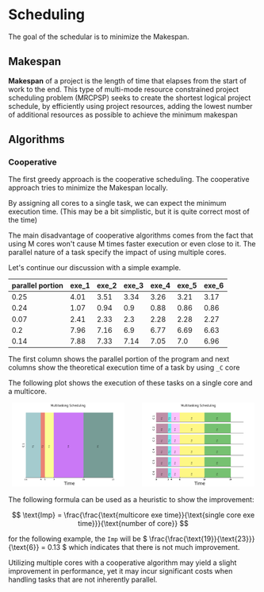 # Scheduling

The goal of the schedular is to minimize the Makespan.

## Makespan

**Makespan** of a project is the length of time that elapses from the start of work to the end. This type of multi-mode
resource constrained project scheduling problem (MRCPSP) seeks to create the shortest logical project schedule, by
efficiently using project resources, adding the lowest number of additional resources as possible to achieve the minimum
makespan

## Algorithms

### Cooperative

The first greedy approach is the cooperative scheduling. The cooperative approach tries to minimize the Makespan
locally.

By assigning all cores to a single task, we can expect the minimum execution time. (This may be a bit simplistic, but it
is quite correct most of the time)

The main disadvantage of cooperative algorithms comes from the fact that using M cores won't cause M times faster
execution or even close to it. The parallel nature of a task specify the impact of using multiple cores.

Let's continue our discussion with a simple example.

| parallel portion | exe_1 | exe_2 | exe_3 | exe_4 | exe_5 | exe_6 |
|------------------|-------|-------|-------|-------|-------|-------|
| 0.25             | 4.01  | 3.51  | 3.34  | 3.26  | 3.21  | 3.17  |
| 0.24             | 1.07  | 0.94  | 0.9   | 0.88  | 0.86  | 0.86  |
| 0.07             | 2.41  | 2.33  | 2.3   | 2.28  | 2.28  | 2.27  |
| 0.2              | 7.96  | 7.16  | 6.9   | 6.77  | 6.69  | 6.63  |
| 0.14             | 7.88  | 7.33  | 7.14  | 7.05  | 7.0   | 6.96  |

The first column shows the parallel portion of the program and next columns show the theoretical execution time of a
task
by using `_C` core

The following plot shows the execution of these tasks on a single core and a multicore.

<p align="center">
    <img src="../../resource/scheduling/cooperative/single_core.png" width="45%">
    &nbsp; &nbsp; &nbsp; &nbsp;
    <img src="../../resource/scheduling/cooperative/multi_core.png" width="45%">
</p>


The following formula can be used as a heuristic to show the improvement:

$$
\text{Imp} = \frac{\frac{\text{multicore exe time}}{\text{single core exe time}}}{\text{number of core}}
$$

for the following example, the `Imp` will be $` \frac{\frac{\text{19}}{\text{23}}}{\text{6}} = 0.13 `$ which indicates that
there is not much improvement.

Utilizing multiple cores with a cooperative algorithm may yield a slight improvement in performance, yet it may incur significant costs when handling tasks that are not inherently parallel.
